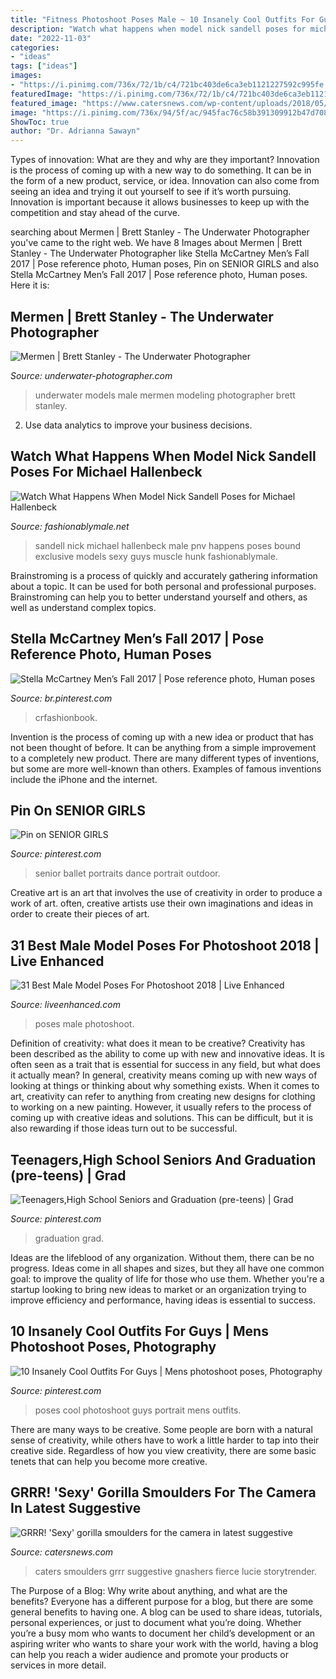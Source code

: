 ```yaml
---
title: "Fitness Photoshoot Poses Male ~ 10 Insanely Cool Outfits For Guys"
description: "Watch what happens when model nick sandell poses for michael hallenbeck"
date: "2022-11-03"
categories:
- "ideas"
tags: ["ideas"]
images:
- "https://i.pinimg.com/736x/72/1b/c4/721bc403de6ca3eb1121227592c995fe.jpg"
featuredImage: "https://i.pinimg.com/736x/72/1b/c4/721bc403de6ca3eb1121227592c995fe.jpg"
featured_image: "https://www.catersnews.com/wp-content/uploads/2018/05/5_CATERS_WORLDS_SEXIEST_GORILLA_6.jpg"
image: "https://i.pinimg.com/736x/94/5f/ac/945fac76c58b391309912b47d7082944--natural-senior-pictures-senior-photos.jpg"
ShowToc: true
author: "Dr. Adrianna Sawayn"
---
```



Types of innovation: What are they and why are they important?
Innovation is the process of coming up with a new way to do something. It can be in the form of a new product, service, or idea. Innovation can also come from seeing an idea and trying it out yourself to see if it’s worth pursuing. Innovation is important because it allows businesses to keep up with the competition and stay ahead of the curve.

	

		
searching about Mermen | Brett Stanley - The Underwater Photographer you've came to the right web. We have 8 Images about Mermen | Brett Stanley - The Underwater Photographer like Stella McCartney Men’s Fall 2017 | Pose reference photo, Human poses, Pin on SENIOR GIRLS and also Stella McCartney Men’s Fall 2017 | Pose reference photo, Human poses. Here it is:
		
    
## Mermen | Brett Stanley - The Underwater Photographer

<img loading=lazy src="http://www.underwater-photographer.com/wp-content/uploads/2016/02/Brett-stanley-photography-150712-_MG_8696.jpg" onerror="this.onerror=null;this.src='https://tse2.mm.bing.net/th?id=OIP.ywhuf7FslIe2lRAal-h3LAHaLH&amp;pid=15.1';" alt="Mermen | Brett Stanley - The Underwater Photographer">

_Source: underwater-photographer.com_

>underwater models male mermen modeling photographer brett stanley. 

	

2. Use data analytics to improve your business decisions.

    
## Watch What Happens When Model Nick Sandell Poses For Michael Hallenbeck

<img loading=lazy src="https://i0.wp.com/fashionablymale.net/wp-content/uploads/2017/01/nick-sandell-by-michael-hallenbeck-pnv-network7.jpg?resize=950%2C1425&amp;ssl=1" onerror="this.onerror=null;this.src='https://tse1.mm.bing.net/th?id=OIP.3akJwcpiVSXzUNNRMQDJ9gHaLH&amp;pid=15.1';" alt="Watch What Happens When Model Nick Sandell Poses for Michael Hallenbeck">

_Source: fashionablymale.net_

>sandell nick michael hallenbeck male pnv happens poses bound exclusive models sexy guys muscle hunk fashionablymale. 

	

Brainstroming is a process of quickly and accurately gathering information about a topic. It can be used for both personal and professional purposes. Brainstroming can help you to better understand yourself and others, as well as understand complex topics.

    
## Stella McCartney Men’s Fall 2017 | Pose Reference Photo, Human Poses

<img loading=lazy src="https://i.pinimg.com/736x/d9/33/f3/d933f358fad870836043e6a82bd04bc3.jpg" onerror="this.onerror=null;this.src='https://tse3.mm.bing.net/th?id=OIP.bnay576xW0efX259gTjToQHaLH&amp;pid=15.1';" alt="Stella McCartney Men’s Fall 2017 | Pose reference photo, Human poses">

_Source: br.pinterest.com_

>crfashionbook. 

	

Invention is the process of coming up with a new idea or product that has not been thought of before. It can be anything from a simple improvement to a completely new product. There are many different types of inventions, but some are more well-known than others. Examples of famous inventions include the iPhone and the internet.

    
## Pin On SENIOR GIRLS

<img loading=lazy src="https://i.pinimg.com/736x/12/df/5f/12df5f35c07e7d12c7d6e0fa34e5cb4c.jpg" onerror="this.onerror=null;this.src='https://tse2.mm.bing.net/th?id=OIP.Gy2FHwSfK81JV1eGv-bS9AHaLG&amp;pid=15.1';" alt="Pin on SENIOR GIRLS">

_Source: pinterest.com_

>senior ballet portraits dance portrait outdoor. 

	

Creative art is an art that involves the use of creativity in order to produce a work of art. often, creative artists use their own imaginations and ideas in order to create their pieces of art.

    
## 31 Best Male Model Poses For Photoshoot 2018 | Live Enhanced

<img loading=lazy src="http://www.liveenhanced.com/wp-content/uploads/2018/04/male-model-poses-6.jpg" onerror="this.onerror=null;this.src='https://tse3.mm.bing.net/th?id=OIP.Zn7xUCmJC-A9EnhsNArtgQHaFj&amp;pid=15.1';" alt="31 Best Male Model Poses For Photoshoot 2018 | Live Enhanced">

_Source: liveenhanced.com_

>poses male photoshoot. 

	

Definition of creativity: what does it mean to be creative?
Creativity has been described as the ability to come up with new and innovative ideas. It is often seen as a trait that is essential for success in any field, but what does it actually mean? In general, creativity means coming up with new ways of looking at things or thinking about why something exists. When it comes to art, creativity can refer to anything from creating new designs for clothing to working on a new painting. However, it usually refers to the process of coming up with creative ideas and solutions. This can be difficult, but it is also rewarding if those ideas turn out to be successful.

    
## Teenagers,High School Seniors And Graduation (pre-teens) | Grad

<img loading=lazy src="https://i.pinimg.com/736x/94/5f/ac/945fac76c58b391309912b47d7082944--natural-senior-pictures-senior-photos.jpg" onerror="this.onerror=null;this.src='https://tse2.mm.bing.net/th?id=OIP.uDYWosC2hixjyr4xX23-uAHaLH&amp;pid=15.1';" alt="Teenagers,High School Seniors and Graduation (pre-teens) | Grad">

_Source: pinterest.com_

>graduation grad. 

	

Ideas are the lifeblood of any organization. Without them, there can be no progress. Ideas come in all shapes and sizes, but they all have one common goal: to improve the quality of life for those who use them. Whether you're a startup looking to bring new ideas to market or an organization trying to improve efficiency and performance, having ideas is essential to success.

    
## 10 Insanely Cool Outfits For Guys | Mens Photoshoot Poses, Photography

<img loading=lazy src="https://i.pinimg.com/736x/72/1b/c4/721bc403de6ca3eb1121227592c995fe.jpg" onerror="this.onerror=null;this.src='https://tse3.mm.bing.net/th?id=OIP.fNyCBRegdsRboeda5Nb5KwHaO0&amp;pid=15.1';" alt="10 Insanely Cool Outfits For Guys | Mens photoshoot poses, Photography">

_Source: pinterest.com_

>poses cool photoshoot guys portrait mens outfits. 

	

There are many ways to be creative. Some people are born with a natural sense of creativity, while others have to work a little harder to tap into their creative side. Regardless of how you view creativity, there are some basic tenets that can help you become more creative.

    
## GRRR! &#039;Sexy&#039; Gorilla Smoulders For The Camera In Latest Suggestive

<img loading=lazy src="https://www.catersnews.com/wp-content/uploads/2018/05/5_CATERS_WORLDS_SEXIEST_GORILLA_6.jpg" onerror="this.onerror=null;this.src='https://tse1.mm.bing.net/th?id=OIP.-_SMMbvP7ut2woFxx7IBkAHaLJ&amp;pid=15.1';" alt="GRRR! &#039;Sexy&#039; gorilla smoulders for the camera in latest suggestive">

_Source: catersnews.com_

>caters smoulders grrr suggestive gnashers fierce lucie storytrender. 

	

The Purpose of a Blog: Why write about anything, and what are the benefits?
Everyone has a different purpose for a blog, but there are some general benefits to having one. A blog can be used to share ideas, tutorials, personal experiences, or just to document what you’re doing. Whether you’re a busy mom who wants to document her child’s development or an aspiring writer who wants to share your work with the world, having a blog can help you reach a wider audience and promote your products or services in more detail.

